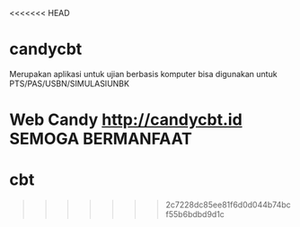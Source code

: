 <<<<<<< HEAD
# candycbt
Merupakan aplikasi untuk ujian berbasis komputer 
bisa digunakan untuk PTS/PAS/USBN/SIMULASIUNBK

Web Candy http://candycbt.id
SEMOGA BERMANFAAT
=======
# cbt
>>>>>>> 2c7228dc85ee81f6d0d044b74bcf55b6bdbd9d1c
